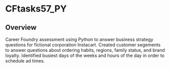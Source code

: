 # CFtasks57_PY
## Overview
Career Foundry assessment using Python to answer business strategy questions for fictional corporation Instacart. Created customer segements to answer questions about ordering habits, regions, family status, and brand loyalty. Identified busiest days of the weeks and hours of the day in order to schedule ad times.
